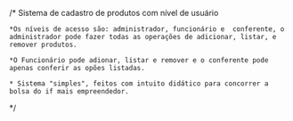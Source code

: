 /*
    Sistema de cadastro de produtos com nível de usuário

    *Os níveis de acesso são: administrador, funcionário e  conferente, o administrador pode fazer todas as operações de adicionar, listar, e remover produtos.

    *O Funcionário pode adionar, listar e remover e o conferente pode apenas conferir as opões listadas.

    * Sistema "simples", feitos com intuito didático para concorrer a bolsa do if mais empreendedor.
*/